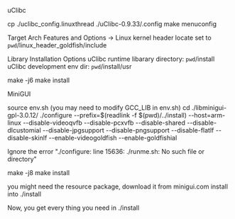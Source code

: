 uClibc

cp ./uclibc_config.linuxthread ./uClibc-0.9.33/.config
make menuconfig

Target Arch Features and Options -> Linux kernel header locate
set to `pwd`/linux_header_goldfish/include

Library Installation Options
uClibc runtime libarary directory: `pwd`/install
uClibc development env dir: `pwd`/install/usr

make -j6
make install


MiniGUI

source env.sh
(you may need to modify GCC_LIB in env.sh)
cd ./libminigui-gpl-3.0.12/ 
./configure --prefix=$(readlink -f $(pwd)/../install) --host=arm-linux --disable-videoqvfb --disable-pcxvfb --disable-shared --disable-dlcustomial --disable-jpgsupport --disable-pngsupport --disable-flatlf --disable-skinlf --enable-videogoldfish --enable-goldfishial

Ignore the error "./configure: line 15636: ./runme.sh: No such file or directory"

make -j8
make install

you might need the resource package, download it from minigui.com
install into ./install

Now, you get every thing you need in ./install
